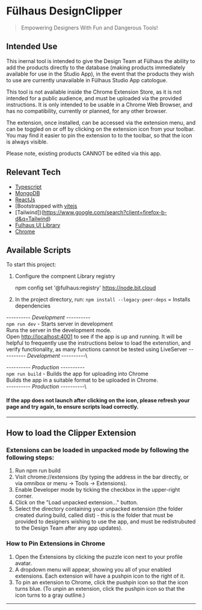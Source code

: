 # Fülhaus DesignClipper

>Empowering Designers With Fun and Dangerous Tools!

## Intended Use

This inernal tool is intended to give the Design Team at Fülhaus the ability to add the products directly to the database (making products immediately available for use in the Studio App), in the event that the products they wish to use are currently unavailable in Fülhaus Studio App catologue.

This tool is not available inside the Chrome Extension Store, as it is not intended for a public audience, and must be uploaded via the provided instructions.  It is only intended to be usable in a Chrome Web Browser, and has no compatibility, currently or planned, for any other browser.

The extension, once installed, can be accessed via the extension menu, and can be toggled on or off by clicking on the extension icon from your toolbar.  You may find it easier to pin the extension to to the toolbar, so that the icon is always visible.

Please note, existing products CANNOT be edited via this app.  


## Relevant Tech

- [Typescript](https://www.typescriptlang.org/)
- [MongoDB](https://www.mongodb.com/)
- [ReactJs](https://react.dev/)
- [Bootstrapped with [vitejs](https://vitejs.dev/)
- [Tailwind])(https://www.google.com/search?client=firefox-b-d&q=Tailwind)
- [Fulhaus UI Library](https://bit.dev/fulhaus)
- [Chrome](http://developer.chrome.com/extensions/)



## Available Scripts

To start this project:

1. Configure the compnent Library registry

    npm config set '@fulhaus:registry' https://node.bit.cloud

2. In the project directory, run:
    `npm install --legacy-peer-deps` = Installs dependencies


---------- _Development_ ----------\
`npm run dev` - Starts server in development \
Runs the server in the development mode.\
Open [http://localhost:4001](http://localhost:4001) to see if the app is up and running.
It will be helpful to frequently use the instructions below to load the extenstion, and verify functionality, as many functions cannot be tested using LiveServer
---------- _Development_ ----------\

---------- _Production_ ----------\
`npm run build` - Builds the app for uploading into Chrome\
Builds the app in a suitable format to be uploaded in Chrome.\
---------- _Production_ ----------\



#### If the app does not launch after clicking on the icon, please refresh your page and try again, to ensure scripts load correctly.

---

## How to load the Clipper Extension

### Extensions can be loaded in unpacked mode by following the following steps:

1. Run npm run build 
2. Visit chrome://extensions (by typing the address in the bar directly, or via omnibox or menu -> Tools -> Extensions).
3. Enable Developer mode by ticking the checkbox in the upper-right corner.
4. Click on the "Load unpacked extension..." button.
5. Select the directory containing your unpacked extension (the folder created during build, called dist) - this is the folder that must be provided to designers wishing to use the app, and must be redistrubuted to the Design Team after any app updates).

### How to Pin Extensions in Chrome

1. Open the Extensions by clicking the puzzle icon next to your profile avatar.
2. A dropdown menu will appear, showing you all of your enabled extensions. Each extension will have a pushpin icon to the right of it.
3. To pin an extension to Chrome, click the pushpin icon so that the icon turns blue. (To unpin an extension, click the pushpin icon so that the icon turns to a gray outline.)

---